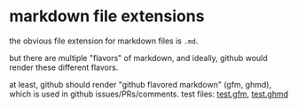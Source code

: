 # markdown file extensions

the obvious file extension for markdown files is `.md`.

but there are multiple "flavors" of markdown, and ideally, github would render these different flavors.

at least, github should render "github flavored markdown" (gfm, ghmd), which is used in github issues/PRs/comments. test files: [test.gfm](test.gfm), [test.ghmd](test.ghmd)
